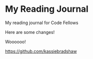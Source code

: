 # My Reading Journal #

My reading journal for Code Fellows

Here are some changes!

Woooooo!

https://github.com/kassiebradshaw
